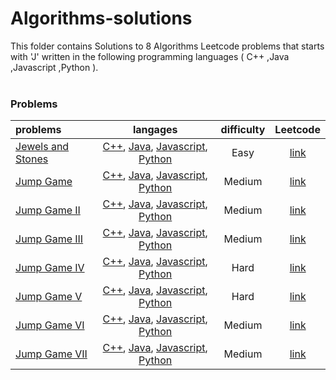 # Algorithms-solutions
This folder contains Solutions to 8 Algorithms Leetcode problems that starts with 'J' written in the following programming languages ( C++ ,Java ,Javascript ,Python ).<br><br>
### Problems ###
|problems|langages|difficulty|Leetcode|
|:-------|:------:|:--------:|:------:|
|[Jewels and Stones](./scripts/algorithms/J/Jewels%20and%20Stones/)|[C++](./scripts/algorithms/J/Jewels%20and%20Stones/Jewels%20and%20Stones.cpp), [Java](./scripts/algorithms/J/Jewels%20and%20Stones/Jewels%20and%20Stones.java), [Javascript](./scripts/algorithms/J/Jewels%20and%20Stones/Jewels%20and%20Stones.js), [Python](./scripts/algorithms/J/Jewels%20and%20Stones/Jewels%20and%20Stones.py)|Easy|[link](https://leetcode.com/problems/jewels-and-stones)|
|[Jump Game](./scripts/algorithms/J/Jump%20Game/)|[C++](./scripts/algorithms/J/Jump%20Game/Jump%20Game.cpp), [Java](./scripts/algorithms/J/Jump%20Game/Jump%20Game.java), [Javascript](./scripts/algorithms/J/Jump%20Game/Jump%20Game.js), [Python](./scripts/algorithms/J/Jump%20Game/Jump%20Game.py)|Medium|[link](https://leetcode.com/problems/jump-game)|
|[Jump Game II](./scripts/algorithms/J/Jump%20Game%20II/)|[C++](./scripts/algorithms/J/Jump%20Game%20II/Jump%20Game%20II.cpp), [Java](./scripts/algorithms/J/Jump%20Game%20II/Jump%20Game%20II.java), [Javascript](./scripts/algorithms/J/Jump%20Game%20II/Jump%20Game%20II.js), [Python](./scripts/algorithms/J/Jump%20Game%20II/Jump%20Game%20II.py)|Medium|[link](https://leetcode.com/problems/jump-game-ii)|
|[Jump Game III](./scripts/algorithms/J/Jump%20Game%20III/)|[C++](./scripts/algorithms/J/Jump%20Game%20III/Jump%20Game%20III.cpp), [Java](./scripts/algorithms/J/Jump%20Game%20III/Jump%20Game%20III.java), [Javascript](./scripts/algorithms/J/Jump%20Game%20III/Jump%20Game%20III.js), [Python](./scripts/algorithms/J/Jump%20Game%20III/Jump%20Game%20III.py)|Medium|[link](https://leetcode.com/problems/jump-game-iii)|
|[Jump Game IV](./scripts/algorithms/J/Jump%20Game%20IV/)|[C++](./scripts/algorithms/J/Jump%20Game%20IV/Jump%20Game%20IV.cpp), [Java](./scripts/algorithms/J/Jump%20Game%20IV/Jump%20Game%20IV.java), [Javascript](./scripts/algorithms/J/Jump%20Game%20IV/Jump%20Game%20IV.js), [Python](./scripts/algorithms/J/Jump%20Game%20IV/Jump%20Game%20IV.py)|Hard|[link](https://leetcode.com/problems/jump-game-iv)|
|[Jump Game V](./scripts/algorithms/J/Jump%20Game%20V/)|[C++](./scripts/algorithms/J/Jump%20Game%20V/Jump%20Game%20V.cpp), [Java](./scripts/algorithms/J/Jump%20Game%20V/Jump%20Game%20V.java), [Javascript](./scripts/algorithms/J/Jump%20Game%20V/Jump%20Game%20V.js), [Python](./scripts/algorithms/J/Jump%20Game%20V/Jump%20Game%20V.py)|Hard|[link](https://leetcode.com/problems/jump-game-v)|
|[Jump Game VI](./scripts/algorithms/J/Jump%20Game%20VI/)|[C++](./scripts/algorithms/J/Jump%20Game%20VI/Jump%20Game%20VI.cpp), [Java](./scripts/algorithms/J/Jump%20Game%20VI/Jump%20Game%20VI.java), [Javascript](./scripts/algorithms/J/Jump%20Game%20VI/Jump%20Game%20VI.js), [Python](./scripts/algorithms/J/Jump%20Game%20VI/Jump%20Game%20VI.py)|Medium|[link](https://leetcode.com/problems/jump-game-vi)|
|[Jump Game VII](./scripts/algorithms/J/Jump%20Game%20VII/)|[C++](./scripts/algorithms/J/Jump%20Game%20VII/Jump%20Game%20VII.cpp), [Java](./scripts/algorithms/J/Jump%20Game%20VII/Jump%20Game%20VII.java), [Javascript](./scripts/algorithms/J/Jump%20Game%20VII/Jump%20Game%20VII.js), [Python](./scripts/algorithms/J/Jump%20Game%20VII/Jump%20Game%20VII.py)|Medium|[link](https://leetcode.com/problems/jump-game-vii)|
